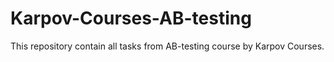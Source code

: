 # Karpov-Courses-AB-testing
This repository contain all tasks from AB-testing course by Karpov Courses.
